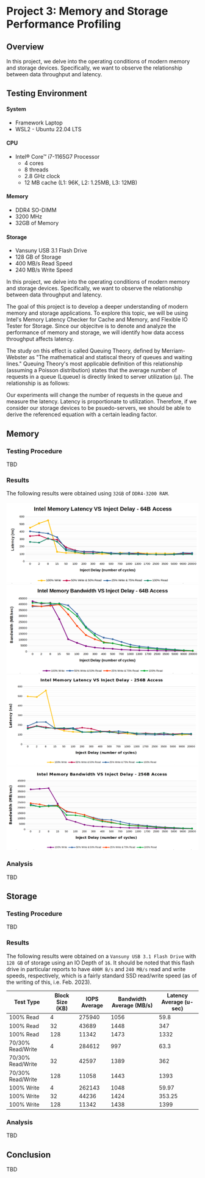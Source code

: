 # Project 3: Memory and Storage Performance Profiling
## Overview
In this project, we delve into the operating conditions of modern memory and storage devices. Specifically, we want to observe the relationship between data throughput and latency.

## Testing Environment
#### System
* Framework Laptop
* WSL2 - Ubuntu 22.04 LTS

#### CPU
* Intel® Core™ i7-1165G7 Processor
  - 4 cores
  - 8 threads
  - 2.8 GHz clock
  - 12 MB cache (L1: 96K, L2: 1.25MB, L3: 12MB)

#### Memory
* DDR4 SO-DIMM
* 3200 MHz
* 32GB of Memory

#### Storage
* Vansuny USB 3.1 Flash Drive
* 128 GB of Storage
* 400 MB/s Read Speed
* 240 MB/s Write Speed

In this project, we delve into the operating conditions of modern memory and storage devices. Specifically, we want to observe the relationship between data throughput and latency.

The goal of this project is to develop a deeper understanding of modern memory and storage applications. To explore this topic, we will be using Intel's Memory Latency Checker for Cache and Memory, and Flexible IO Tester for Storage. Since our objecitve is to denote and analyze the performance of memory and storage, we will identify how data access throughput affects latency.

The study on this effect is called Queuing Theory, defined by Merriam-Webster as "The mathematical and statiscal theory of queues and waiting lines." Queuing Theory's most applicable definition of this relationship (assuming a Poisson distribution) states that the average number of requests in a queue (Lqueue) is directly linked to server utilization (μ). The relationship is as follows:

Our experiments will change the number of requests in the queue and measure the latency. Latency is proportionate to utilization. Therefore, if we consider our storage devices to be psuedo-servers, we should be able to derive the referenced equation with a certain leading factor.

## Memory
### Testing Procedure
TBD

### Results
The following results were obtained using `32GB` of `DDR4-3200 RAM`. <br> <br>
![](./lram64.png)
![](./bram64.png)
![](./lram256.png)
![](./bram256.png)

### Analysis
TBD

## Storage
### Testing Procedure
TBD

### Results
The following results were obtained on a `Vansuny USB 3.1 Flash Drive` with `128 GB` of storage using an IO Depth of `16`. It should be noted that this flash drive in particular reports to have `400M B/s` and `240 MB/s` read and write speeds, respectively, which is a fairly standard SSD read/write speed (as of the writing of this, i.e. Feb. 2023). <br>

| Test Type          | Block Size (KB) | IOPS Average | Bandwidth Average (MB/s) | Latency Average (u-sec) |
|--------------------|------------|--------------|--------------------------|-------------------------|
100% Read	| 4	| 275940	| 1056	| 59.8
100% Read	| 32 | 43689 | 1448 | 347
100% Read	| 128	| 11342	| 1473 | 1332
70/30% Read/Write | 4 | 284612 | 997 | 63.3
70/30% Read/Write | 32 | 42597 | 1389 | 362
70/30% Read/Write | 128 | 11058 | 1443 | 1393
100% Write | 4 | 262143 | 1048 | 59.97
100% Write | 32 | 44236 | 1424 | 353.25
100% Write | 128 | 11342 | 1438 | 1399

### Analysis
TBD

## Conclusion
TBD
